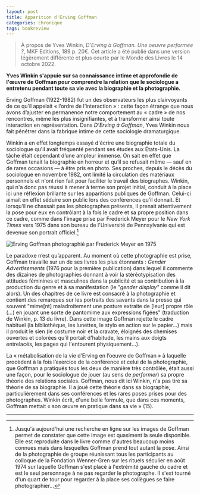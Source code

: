 ```yaml
---
layout: post
title: Apparition d'Erving Goffman
categories: chronique
tags: bookreview
---
```


> À propos de Yves Winkin, *D’Erving à Goffman. Une oeuvre performée ?*, MKF Editions, 189 p. 20€.
> Cet article a été publié dans une version légèrement différente et plus courte par le Monde des Livres le 14 octobre 2022.

**Yves Winkin s'appuie sur sa connaissance intime et approfondie de l'œuvre de Goffman pour comprendre la relation que le sociologue a entretenu pendant toute sa vie avec la biographie et la photographie.**

Erving Goffman (1922-1982) fut un des observateurs les plus clairvoyants de ce qu’il appelait « l’ordre de l’interaction » : cette façon étrange que nous avons d’ajuster en permanence notre comportement au « cadre » de nos rencontres, même les plus insignifiantes, et à transformer ainsi toute interaction en représentation. Dans *D’Erving à Goffman*, Yves Winkin nous fait pénétrer dans la fabrique intime de cette sociologie dramaturgique.

Winkin a en effet longtemps essayé d'écrire une biographie totale du sociologue qu'il avait fréquenté pendant ses études aux États-Unis. La tâche était cependant d’une ampleur immense. On sait en effet que Goffman tenait la biographie en horreur et qu’il se refusait même — sauf en de rares occasions — à être pris en photo. Ses proches, depuis le décès du sociologue en novembre 1982, ont limité la circulation des matériaux personnels et n'ont rien fait pour faciliter le travail des biographes. Winkin, qui n'a donc pas réussi à mener à terme son projet  initial, conduit à la place ici une réflexion brillante sur les apparitions publiques de Goffman. Celui-ci aimait en effet séduire son public lors des conférences qu’il donnait. Et lorsqu’il ne chassait pas les photographes présents, il prenait attentivement la pose pour eux en contrôlant à la fois le cadre et sa propre position dans ce cadre, comme dans l'image prise par Frederick Meyer pour le *New York Times* vers 1975 dans son bureau de l'Université de Pennsylvanie qui est devenue son portrait officiel.[^1]

![Erving Goffman photographié par Frederick Meyer en 1975](https://upload.wikimedia.org/wikipedia/en/d/de/Erving_Goffman.jpg "a title")

Le paradoxe n’est qu’apparent. Au moment où cette photographie est prise, Goffman travaille sur un de ses livres les plus étonnants : *Gender Advertisements* (1976 pour la première publication) dans lequel il commente des dizaines de photographies donnant à voir la stéréotypisation des attitudes féminines et masculines dans la publicité et sa contribution à la production du genre et à sa manifestation (le *"gender display"* comme il dit alors). Un des chapitres de ce livre est consacré à la photographie et contient des remarques sur les portraits des savants dans la presse qui souvent "mime[nt] maladroitement une posture extraite de [leur] propre rôle (…) en jouant une sorte de pantomime aux expressions figées" (traduction de Winkin, p. 13 du livre). Dans cette image Goffman rejette le cadre habituel (la bibliothèque, les lunettes, le stylo en action sur le papier…) mais il produit le sien (le costume noir et la cravate, éloignés des chemises ouvertes et colorées qu'il portait d'habitude, les mains aux doigts entrelacés, les pages qui l'entourent physiquement…).

La « métabolisation de la vie d’Erving en l’oeuvre de Goffman » à laquelle procèdent à la fois l’exercice de la conférence et celui de la photographie, que Goffman a pratiqués tous les deux de manière très contrôlée, était aussi une façon, pour le sociologue de jouer (au sens de *performer*) sa propre théorie des relations sociales. Goffman, nous dit ici Winkin, n'a pas tiré sa théorie de sa biographie. Il a joué cette théorie dans sa biographie, particulièrement dans ses conférences et les rares poses prises pour des photographes. Winkin écrit, d'une belle formule, que dans ces moments, Goffman mettait « son œuvre en pratique dans sa vie » (15).

---

[^1]: Jusqu'à aujourd'hui une recherche en ligne sur les images de Goffman permet de constater que cette image est quasiment la seule disponible. Elle est reproduite dans le livre comme d'autres beaucoup moins connues mais dans lesquelles Goffman prend tout autant la pose. Ainsi de la photographie de groupe réunissant tous les participants au colloque de la Fondation Wenner-Gren sur les rituels séculier en août 1974 sur laquelle Goffman s'est placé à l'extrémité gauche du cadre et est le seul personnage à ne pas regarder le photographe. Il s'est tourné d'un quart de tour pour regarder à la place ses collègues se faire photographier…
